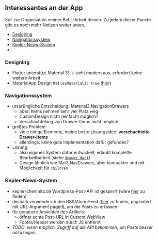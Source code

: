 ## Interessantes an der App
Soll zur Organisation meiner BeLL-Arbeit dienen.
Zu jedem dieser Punkte gibt es noch mehr Notizen weiter unten.

- [Designing](#designing)
- [Navigationssystem](#navigationssystem)
- [Kepler-News-System](#kepler-news-system)
- 

### Designing
- Flutter unterstüzt Material 3! → sieht modern aus, erfordert keine weitere Arbeit
- MaterialApp Design hat `useMaterial3: true` ([hier](https://github.com/Gamer153/kepler_app/blob/main/lib/main.dart#L29))

### Navigationssystem
- ursprüngliche Entscheidung: Material3 NavigationDrawers
    - aber: Items nehmen sehr viel Platz weg
    - CustomDesign nicht (einfach) möglich?
    - Verschachtelung von Drawer-Items nicht möglich
- größtes Problem:
    - viele nötige Elemente, meine beste Lösungsidee: **verschachtelte Drawer-Items**
    - allerdings: keine gute Implementation dafür gefunden?
- Lösung:
    - also eigenes System dafür entwickelt, erlaubt komplette Bearbeitbarkeit (siehe [`drawer.dart`](https://github.com/Gamer153/kepler_app/blob/main/lib/drawer.dart))
    - Design ähnlich wie Mat3 NavDrawers, aber kompakter und mit Möglichkeit für `children`

### Kepler-News-System
- kepler-chemnitz.de Wordpress-Post-API ist gesperrt (wäre [hier](https://kepler-chemnitz.de/wp-json/wp/v2/posts) zu finden)
- deshalb verwende ich den RSS/Atom-Feed ([hier](https://kepler-chemnitz.de/?feed=atom) zu finden, paginated mit URL-Argument paged), um die Posts zu erfassen
- für genauere Ansichten des Artikels:
    - öffnet echte Post-URL in Custom WebView
    - Footer/Header werden durch JS entfernt
- *TODO: wenn möglich, Zugriff auf die API bekommen, um Posts besser anzuzeigen*
